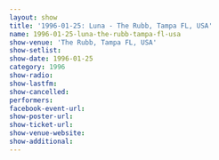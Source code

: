 ```yaml
---
layout: show
title: '1996-01-25: Luna - The Rubb, Tampa FL, USA'
name: 1996-01-25-luna-the-rubb-tampa-fl-usa
show-venue: 'The Rubb, Tampa FL, USA'
show-setlist: 
show-date: 1996-01-25
category: 1996
show-radio: 
show-lastfm: 
show-cancelled: 
performers: 
facebook-event-url: 
show-poster-url: 
show-ticket-url: 
show-venue-website: 
show-additional: 
---
```


